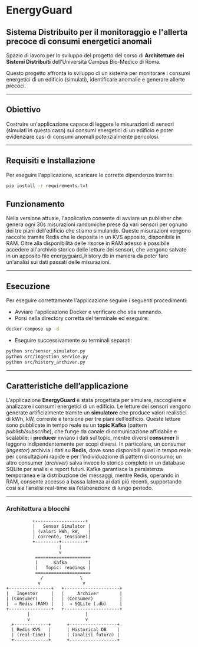 # EnergyGuard  
## Sistema Distribuito per il monitoraggio e l'allerta precoce di consumi energetici anomali

Spazio di lavoro per lo sviluppo del progetto del corso di **Architetture dei Sistemi Distribuiti** dell'Università Campus Bio-Medico di Roma.

Questo progetto affronta lo sviluppo di un sistema per monitorare i consumi energetici di un edificio (simulati), identificare anomalie e generare allerte precoci.

---

## Obiettivo

Costruire un'applicazione capace di leggere le misurazioni di sensori (simulati in questo caso) sui consumi energetici di un edificio e poter evidenziare casi di consumi anomali potenzialmente pericolosi.

---

## Requisiti e Installazione

Per eseguire l'applicazione, scaricare le corrette dipendenze tramite:

```bash
pip install -r requirements.txt
```


## Funzionamento

Nella versione attuale, l'applicativo consente di avviare un publisher che genera ogni 30s misurazioni randomiche prese da vari sensori per ognuno dei tre piani dell'edificio che stiamo simulando. Queste misurazioni vengono raccolte tramite Redis che le deposita in un KVS apposito, disponibile in RAM. Oltre alla disponibilità delle risorse in RAM adesso è possibile accedere all'archivio storico delle letture dei sensori, che vengono salvate in un apposito file energyguard_history.db in maniera da poter fare un'analisi sui dati passati delle misurazioni.

------------------------

## Esecuzione

Per eseguire correttamente l'applicazione seguire i seguenti procedimenti:
- Avviare l'applicazione Docker e verificare che stia runnando.
- Porsi nella directory corretta del terminale ed eseguire:
```bash
docker-compose up -d
```
- Eseguire successivamente su terminali separati:
```bash
python src/sensor_simulator.py
python src/ingestion_service.py
python src/history_archiver.py
```
------------------------

## Caratteristiche dell’applicazione

L’applicazione **EnergyGuard** è stata progettata per simulare, raccogliere e analizzare i consumi energetici di un edificio. Le letture dei sensori vengono generate artificialmente tramite un **simulatore** che produce valori realistici di kWh, kW, corrente e tensione per tre piani dell’edificio. Queste letture sono pubblicate in tempo reale su un **topic Kafka** (pattern *publish/subscribe*), che funge da canale di comunicazione affidabile e scalabile: i **producer** inviano i dati sul topic, mentre diversi **consumer** li leggono indipendentemente per scopi diversi. In particolare, un consumer (*ingestor*) archivia i dati su **Redis**, dove sono disponibili quasi in tempo reale per consultazioni rapide e per l’individuazione di pattern di consumo; un altro consumer (*archiver*) salva invece lo storico completo in un database SQLite per analisi e report futuri. Kafka garantisce la persistenza temporanea e la distribuzione dei messaggi, mentre Redis, operando in RAM, consente accesso a bassa latenza ai dati più recenti, supportando così sia l’analisi real-time sia l’elaborazione di lungo periodo.

------------------------
### Architettura a blocchi

```text
          +-------------------+
          |   Sensor Simulator |
          | (valori kWh, kW,   |
          | corrente, tensione)|
          +---------+---------+
                    |
                    v
           =====================
           |      Kafka        |
           |   Topic: readings |
           =====================
             /              \
            v                v
+----------------+   +---------------------+
|   Ingestor     |   |     Archiver        |
| (Consumer)     |   | (Consumer)          |
|  → Redis (RAM) |   |  → SQLite (.db)     |
+----------------+   +---------------------+
        |                     |
        v                     v
  +-------------+      +------------------+
  | Redis KVS   |      | Historical DB    |
  | (real-time) |      | (analisi futura) |
  +-------------+      +------------------+